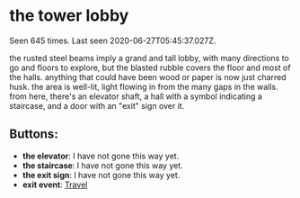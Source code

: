 # the tower lobby

Seen 645 times. Last seen 2020-06-27T05:45:37.027Z.

the rusted steel beams imply a grand and tall lobby, with many directions to go and floors to explore, but the blasted rubble covers the floor and most of the halls. anything that could have been wood or paper is now just charred husk. the area is well-lit, light flowing in from the many gaps in the walls. from here, there's an elevator shaft, a hall with a symbol indicating a staircase, and a door with an "exit" sign over it.

## Buttons:

- **the elevator**: I have not gone this way yet.
- **the staircase**: I have not gone this way yet.
- **the exit sign**: I have not gone this way yet.
- **exit event**: [Travel](Travel-travel.md)